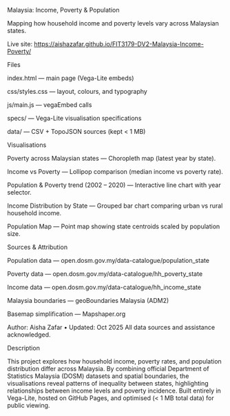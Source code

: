 Malaysia: Income, Poverty & Population

Mapping how household income and poverty levels vary across Malaysian states.

Live site: https://aishazafar.github.io/FIT3179-DV2-Malaysia-Income-Poverty/

Files

index.html — main page (Vega-Lite embeds)

css/styles.css — layout, colours, and typography

js/main.js — vegaEmbed calls

specs/ — Vega-Lite visualisation specifications

data/ — CSV + TopoJSON sources (kept < 1 MB)

Visualisations

Poverty across Malaysian states — Choropleth map (latest year by state).

Income vs Poverty — Lollipop comparison (median income vs poverty rate).

Population & Poverty trend (2002 – 2020) — Interactive line chart with year selector.

Income Distribution by State — Grouped bar chart comparing urban vs rural household income.

Population Map — Point map showing state centroids scaled by population size.

Sources & Attribution

Population data — open.dosm.gov.my/data-catalogue/population_state

Poverty data — open.dosm.gov.my/data-catalogue/hh_poverty_state

Income data — open.dosm.gov.my/data-catalogue/hh_income_state

Malaysia boundaries — geoBoundaries Malaysia (ADM2)

Basemap simplification — Mapshaper.org

Author: Aisha Zafar • Updated: Oct 2025
All data sources and assistance acknowledged.

Description

This project explores how household income, poverty rates, and population distribution differ across Malaysia.
By combining official Department of Statistics Malaysia (DOSM) datasets and spatial boundaries, the visualisations reveal patterns of inequality between states, highlighting relationships between income levels and poverty incidence.
Built entirely in Vega-Lite, hosted on GitHub Pages, and optimised (< 1 MB total data) for public viewing.
